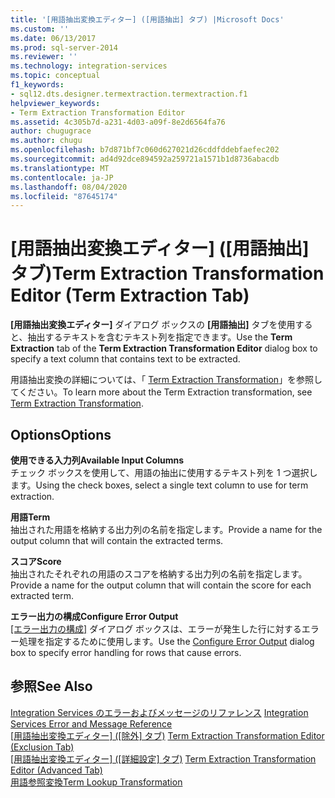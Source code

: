 ```yaml
---
title: '[用語抽出変換エディター] ([用語抽出] タブ) |Microsoft Docs'
ms.custom: ''
ms.date: 06/13/2017
ms.prod: sql-server-2014
ms.reviewer: ''
ms.technology: integration-services
ms.topic: conceptual
f1_keywords:
- sql12.dts.designer.termextraction.termextraction.f1
helpviewer_keywords:
- Term Extraction Transformation Editor
ms.assetid: 4c305b7d-a231-4d03-a09f-8e2d6564fa76
author: chugugrace
ms.author: chugu
ms.openlocfilehash: b7d871bf7c060d627021d26cddfddebfaefec202
ms.sourcegitcommit: ad4d92dce894592a259721a1571b1d8736abacdb
ms.translationtype: MT
ms.contentlocale: ja-JP
ms.lasthandoff: 08/04/2020
ms.locfileid: "87645174"
---
```

# <a name="term-extraction-transformation-editor-term-extraction-tab"></a><span data-ttu-id="f4514-102">[用語抽出変換エディター] ([用語抽出] タブ)</span><span class="sxs-lookup"><span data-stu-id="f4514-102">Term Extraction Transformation Editor (Term Extraction Tab)</span></span>
  <span data-ttu-id="f4514-103">**[用語抽出変換エディター]** ダイアログ ボックスの **[用語抽出]** タブを使用すると、抽出するテキストを含むテキスト列を指定できます。</span><span class="sxs-lookup"><span data-stu-id="f4514-103">Use the **Term Extraction** tab of the **Term Extraction Transformation Editor** dialog box to specify a text column that contains text to be extracted.</span></span>  
  
 <span data-ttu-id="f4514-104">用語抽出変換の詳細については、「 [Term Extraction Transformation](data-flow/transformations/term-extraction-transformation.md)」を参照してください。</span><span class="sxs-lookup"><span data-stu-id="f4514-104">To learn more about the Term Extraction transformation, see [Term Extraction Transformation](data-flow/transformations/term-extraction-transformation.md).</span></span>  
  
## <a name="options"></a><span data-ttu-id="f4514-105">Options</span><span class="sxs-lookup"><span data-stu-id="f4514-105">Options</span></span>  
 <span data-ttu-id="f4514-106">**使用できる入力列**</span><span class="sxs-lookup"><span data-stu-id="f4514-106">**Available Input Columns**</span></span>  
 <span data-ttu-id="f4514-107">チェック ボックスを使用して、用語の抽出に使用するテキスト列を 1 つ選択します。</span><span class="sxs-lookup"><span data-stu-id="f4514-107">Using the check boxes, select a single text column to use for term extraction.</span></span>  
  
 <span data-ttu-id="f4514-108">**用語**</span><span class="sxs-lookup"><span data-stu-id="f4514-108">**Term**</span></span>  
 <span data-ttu-id="f4514-109">抽出された用語を格納する出力列の名前を指定します。</span><span class="sxs-lookup"><span data-stu-id="f4514-109">Provide a name for the output column that will contain the extracted terms.</span></span>  
  
 <span data-ttu-id="f4514-110">**スコア**</span><span class="sxs-lookup"><span data-stu-id="f4514-110">**Score**</span></span>  
 <span data-ttu-id="f4514-111">抽出されたそれぞれの用語のスコアを格納する出力列の名前を指定します。</span><span class="sxs-lookup"><span data-stu-id="f4514-111">Provide a name for the output column that will contain the score for each extracted term.</span></span>  
  
 <span data-ttu-id="f4514-112">**エラー出力の構成**</span><span class="sxs-lookup"><span data-stu-id="f4514-112">**Configure Error Output**</span></span>  
 <span data-ttu-id="f4514-113">[[エラー出力の構成]](../../2014/integration-services/configure-error-output.md) ダイアログ ボックスは、エラーが発生した行に対するエラー処理を指定するために使用します。</span><span class="sxs-lookup"><span data-stu-id="f4514-113">Use the [Configure Error Output](../../2014/integration-services/configure-error-output.md) dialog box to specify error handling for rows that cause errors.</span></span>  
  
## <a name="see-also"></a><span data-ttu-id="f4514-114">参照</span><span class="sxs-lookup"><span data-stu-id="f4514-114">See Also</span></span>  
 <span data-ttu-id="f4514-115">[Integration Services のエラーおよびメッセージのリファレンス](../../2014/integration-services/integration-services-error-and-message-reference.md) </span><span class="sxs-lookup"><span data-stu-id="f4514-115">[Integration Services Error and Message Reference](../../2014/integration-services/integration-services-error-and-message-reference.md) </span></span>  
 <span data-ttu-id="f4514-116">[[用語抽出変換エディター] &#40;[除外] タブ&#41;](../../2014/integration-services/term-extraction-transformation-editor-exclusion-tab.md) </span><span class="sxs-lookup"><span data-stu-id="f4514-116">[Term Extraction Transformation Editor &#40;Exclusion Tab&#41;](../../2014/integration-services/term-extraction-transformation-editor-exclusion-tab.md) </span></span>  
 <span data-ttu-id="f4514-117">[[用語抽出変換エディター] &#40;[詳細設定] タブ&#41;](../../2014/integration-services/term-extraction-transformation-editor-advanced-tab.md) </span><span class="sxs-lookup"><span data-stu-id="f4514-117">[Term Extraction Transformation Editor &#40;Advanced Tab&#41;](../../2014/integration-services/term-extraction-transformation-editor-advanced-tab.md) </span></span>  
 [<span data-ttu-id="f4514-118">用語参照変換</span><span class="sxs-lookup"><span data-stu-id="f4514-118">Term Lookup Transformation</span></span>](data-flow/transformations/lookup-transformation.md)  
  
  
